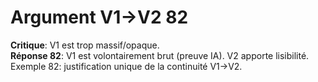 # Argument V1→V2 82
**Critique**: V1 est trop massif/opaque.  
**Réponse 82**: V1 est volontairement brut (preuve IA). V2 apporte lisibilité.  
Exemple 82: justification unique de la continuité V1→V2.
